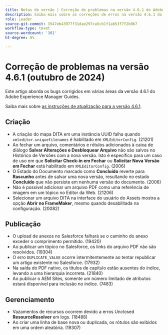 ```yaml
---
title: Notas de versão | Correção de problemas na versão 4.6.1 do Adobe Experience Manager Guides
description: Saiba mais sobre as correções de erros na versão 4.6.1 do Adobe Experience Manager Guides
role: Leader
source-git-commit: 3547eb43977f31dae297ca5cb1f1ab53f7f2b067
workflow-type: tm+mt
source-wordcount: '301'
ht-degree: 0%

---
```



# Correção de problemas na versão 4.6.1 (outubro de 2024)


Este artigo aborda os bugs corrigidos em várias áreas da versão 4.6.1 do Adobe Experience Manager Guides.

Saiba mais sobre [as instruções de atualização para a versão 4.6.1](upgrade-instructions-4-6-1.md).

## Criação  

- A criação do mapa DITA em uma instância UUID falha quando `xmleditor.uniquefilenames` é habilitado em `XMLEditorConfig`. (21201)
- Ao fechar um arquivo, comentários e rótulos adicionados à caixa de diálogo **Salvar Alterações e Desbloquear Arquivo** não são salvos no Histórico de Versões com a nova versão. Isto é específico para um caso de uso em que **Solicitar Check-in em Fechar** ou **Solicitar Nova Versão em Fechar** está habilitado em `XMLEditorConfig`. (2006)
- O Estado do Documento marcado como **Concluído** reverte para **Rascunho** antes de salvar uma nova versão, resultando no estado **Concluído** que não persiste em nenhuma versão do documento. (2006)
- Não é possível adicionar um arquivo PDF como uma referência de imagem em um tópico no Editor da Web. (21206)
- Selecionar um arquivo DITA na interface do usuário do Assets mostra a opção **Abrir no FrameMaker**, mesmo quando desabilitada na configuração. (20082)


## Publicação

- O upload de anexos no Salesforce falhará se o caminho do anexo exceder o comprimento permitido. (19420)
- Ao publicar um tópico no Salesforce, os links do arquivo PDF não são resolvidos. (19304)
- O erro `DUPLICATE_VALUE` ocorre intermitentemente ao tentar republicar um artigo existente no Salesforce. (17932)
- Na saída do PDF nativo, os títulos de capítulo estão ausentes do índice, levando a uma hierarquia incorreta. (21840)
- Ao publicar o AEM Sites, somente um número limitado de atributos estará disponível para inclusão no índice. (7483)

## Gerenciamento

- Vazamentos de recursos ocorrem devido a erros Unclosed **ResourceResolver** em logs. (18488)
- Ao criar uma linha de base nova ou duplicada, os rótulos são exibidos em uma ordem aleatória. (19307)









